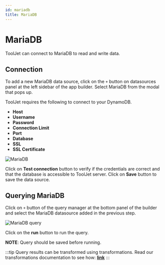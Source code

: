 ```yaml
---
id: mariadb
title: MariaDB
---
```


# MariaDB

ToolJet can connect to MariaDB to read and write data.

## Connection

To add a new MariaDB data source, click on the `+` button on datasources panel at the left sidebar of the app builder. Select MariaDB from the modal that pops up.

ToolJet requires the following to connect to your DynamoDB.

- **Host**
- **Username**
- **Password**
- **Connection Limit**
- **Port**
- **Database**
- **SSL**
- **SSL Certificate**

<div style={{textAlign: 'center'}}>

<img className="screenshot-full" src="/img/datasource-reference/mariadb/connection.png" alt="MariaDB" />

</div>

Click on **Test connection** button to verify if the credentials are correct and that the database is accessible to ToolJet server. Click on **Save** button to save the data source.

## Querying MariaDB

Click on `+` button of the query manager at the bottom panel of the builder and select the MariaDB datasource added in the previous step. 

<div style={{textAlign: 'center'}}>

<img className="screenshot-full" src="/img/datasource-reference/mariadb/query.png" alt="MariaDB query" />

</div>

Click on the **run** button to run the query.

**NOTE**: Query should be saved before running.

:::tip
Query results can be transformed using transformations. Read our transformations documentation to see how: **[link](/docs/tutorial/transformations)**
:::
